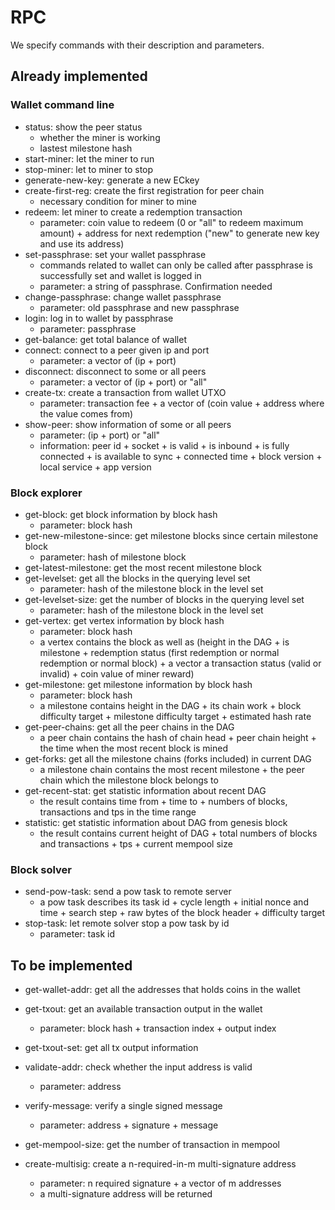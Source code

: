 # RPC

We specify commands with their description and parameters.

## Already implemented

### Wallet command line

* status: show the peer status
  * whether the miner is working
  * lastest milestone hash
* start-miner: let the miner to run
* stop-miner: let to miner to stop
* generate-new-key: generate a new ECkey
* create-first-reg: create the first registration for peer chain
  * necessary condition for miner to mine 
* redeem: let miner to create a redemption transaction 
  * parameter: coin value to redeem (0 or "all" to redeem maximum amount) + address for next redemption ("new" to generate new key and use its address)
* set-passphrase: set your wallet passphrase
  * commands related to wallet can only be called after passphrase is successfully set and wallet is logged in
  * parameter: a string of passphrase. Confirmation needed
* change-passphrase: change wallet passphrase
  * parameter: old passphrase and new passphrase
* login: log in to wallet by passphrase
  * parameter: passphrase
* get-balance: get total balance of wallet
* connect: connect to a peer given ip and port
  * parameter: a vector of (ip + port)
* disconnect: disconnect to some or all peers
  * parameter: a vector of (ip + port) or "all"
* create-tx: create a transaction from wallet UTXO
  * parameter: transaction fee + a vector of (coin value + address where the value comes from)
* show-peer: show information of some or all peers
  * parameter: (ip + port) or "all"
  * information: peer id + socket + is valid + is inbound + is fully connected + is available to sync + connected time + block version + local service + app version

### Block explorer

* get-block: get block information by block hash
  * parameter: block hash
* get-new-milestone-since: get milestone blocks since certain milestone block
  * parameter: hash of milestone block
* get-latest-milestone: get the most recent milestone block
* get-levelset: get all the blocks in the querying level set
  * parameter: hash of the milestone block in the level set
* get-levelset-size: get the number of blocks in the querying level set
  * parameter: hash of the milestone block in the level set
* get-vertex: get vertex information by block hash
  * parameter:  block hash
  * a vertex contains the block as well as (height in the DAG + is milestone + redemption status (first redemption or normal redemption or normal block) + a vector a transaction status (valid or invalid) + coin value of miner reward)
* get-milestone: get milestone information by block hash
  * parameter: block hash
  * a milestone contains height in the DAG  + its chain work + block difficulty target + milestone difficulty target + estimated hash rate
* get-peer-chains: get all the peer chains in the DAG
  * a peer chain contains the hash of chain head + peer chain height + the time when the most recent block is mined
* get-forks: get all the milestone chains (forks included) in current DAG
  * a milestone chain contains the most recent milestone + the peer chain which the milestone block belongs to
* get-recent-stat: get statistic information about recent DAG
  * the result contains time from + time to + numbers of blocks, transactions and tps in the time range 
* statistic: get statistic information about DAG from genesis block
  * the result contains current height of DAG + total numbers of blocks and transactions + tps + current mempool size

### Block solver

* send-pow-task: send a pow task to remote server
  * a pow task describes its task id + cycle length + initial nonce and time + search step + raw bytes of the block header + difficulty target
* stop-task: let remote solver stop a pow task by id
  * parameter: task id

## To be implemented

* get-wallet-addr: get all the addresses that holds coins in the wallet
* get-txout: get an available transaction output in the wallet
  * parameter: block hash + transaction index + output index
* get-txout-set: get all tx output information

* validate-addr: check whether the input address is valid

  * parameter: address

* verify-message: verify a single signed message

  * parameter: address + signature + message
* get-mempool-size: get the number of transaction in mempool

* create-multisig: create a n-required-in-m multi-signature address
  * parameter: n required signature + a vector of m addresses
  * a multi-signature address will be returned

